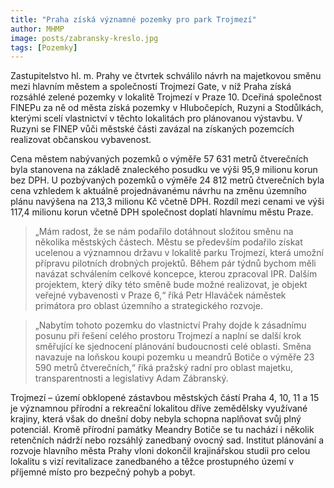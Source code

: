```yaml
---
title: "Praha získá významné pozemky pro park Trojmezí"
author: MHMP
image: posts/zabransky-kreslo.jpg
tags: [Pozemky]
---
```


Zastupitelstvo hl. m. Prahy ve čtvrtek schválilo návrh na majetkovou směnu mezi hlavním městem a společností Trojmezí Gate, v níž Praha získá rozsáhlé zelené pozemky v lokalitě Trojmezí v Praze 10. Dceřiná společnost FINEPu za ně od města získá pozemky v Hlubočepích, Ruzyni a Stodůlkách, kterými scelí vlastnictví v těchto lokalitách pro plánovanou výstavbu. V Ruzyni se FINEP vůči městské části zavázal na získaných pozemcích realizovat občanskou vybavenost.

Cena městem nabývaných pozemků o výměře 57 631 metrů čtverečních byla stanovena na základě znaleckého posudku ve výši 95,9 milionu korun bez DPH. U pozbývaných pozemků o výměře 24 812 metrů čtverečních byla cena vzhledem k aktuálně projednávanému návrhu na změnu územního plánu navýšena na 213,3 milionu Kč včetně DPH. Rozdíl mezi cenami ve výši 117,4 milionu korun včetně DPH společnost doplatí hlavnímu městu Praze. 

> „Mám radost, že se nám podařilo dotáhnout složitou směnu na několika městských částech. Městu se především podařilo získat ucelenou a významnou državu v lokalitě parku Trojmezí, která umožní přípravu pilotních drobných projektů. Během pár týdnů bychom měli navázat schválením celkové koncepce, kterou zpracoval IPR. Dalším projektem, který díky této směně bude možné realizovat, je objekt veřejné vybavenosti v Praze 6,“ říká Petr Hlaváček náměstek primátora pro oblast územního a strategického rozvoje.

> „Nabytím tohoto pozemku do vlastnictví Prahy dojde k zásadnímu posunu při řešení celého prostoru Trojmezí a naplní se další krok směřující ke sjednocení plánování budoucnosti celé oblasti. Směna navazuje na loňskou koupi pozemku u meandrů Botiče o výměře 23 590 metrů čtverečních,“ říká pražský radní pro oblast majetku, transparentnosti a legislativy Adam Zábranský.

Trojmezí – území obklopené zástavbou městských částí Praha 4, 10, 11 a 15 je významnou přírodní a rekreační lokalitou dříve zemědělsky využívané krajiny, která však do dnešní doby nebyla schopna naplňovat svůj plný potenciál. Kromě přírodní památky Meandry Botiče se tu nachází i několik retenčních nádrží nebo rozsáhlý zanedbaný ovocný sad. Institut plánování a rozvoje hlavního města Prahy vloni dokončil krajinářskou studii pro celou lokalitu s vizí revitalizace zanedbaného a těžce prostupného území v příjemné místo pro bezpečný pohyb a pobyt.
